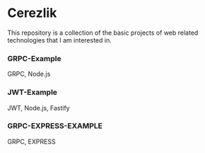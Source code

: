 # Cerezlik
This repository is a collection of the basic projects of web related technologies that I am interested in.
### GRPC-Example
GRPC, Node.js
### JWT-Example
JWT, Node.js, Fastify 
### GRPC-EXPRESS-EXAMPLE
GRPC, EXPRESS
